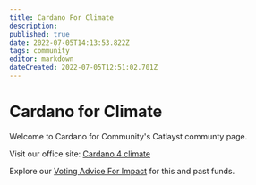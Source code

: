 ```yaml
---
title: Cardano For Climate
description: 
published: true
date: 2022-07-05T14:13:53.822Z
tags: community
editor: markdown
dateCreated: 2022-07-05T12:51:02.701Z
---
```


# Cardano for Climate
Welcome to Cardano for Community's Catlayst communty page.

Visit our office site: [Cardano 4 climate](https://cardano4climate.com/)

Explore our [Voting Advice For Impact](/community/cardano4climate/voting-advice-for-impact) for this and past funds.

